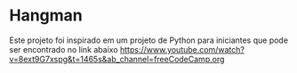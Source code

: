 # Hangman

Este projeto foi inspirado em um projeto de Python para iniciantes que pode ser encontrado no link abaixo 
https://www.youtube.com/watch?v=8ext9G7xspg&t=1465s&ab_channel=freeCodeCamp.org
